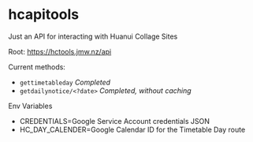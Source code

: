 # hcapitools
Just an API for interacting with Huanui Collage Sites

Root: https://hctools.jmw.nz/api


Current methods:
 - `gettimetableday` *Completed*
 - `getdailynotice/<?date>` *Completed, without caching*

Env Variables
- CREDENTIALS=Google Service Account credentials JSON
- HC_DAY_CALENDER=Google Calendar ID for the Timetable Day route